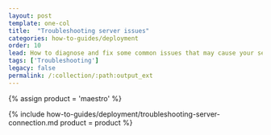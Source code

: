 ```yaml
---
layout: post
template: one-col
title:  "Troubleshooting server issues"
categories: how-to-guides/deployment
order: 10
lead: How to diagnose and fix some common issues that may cause your servers to be unreachable or unresponsive.
tags: ['Troubleshooting']
legacy: false
permalink: /:collection/:path:output_ext
---
```


{% assign product = 'maestro' %}

{% include how-to-guides/deployment/troubleshooting-server-connection.md product = product %}
